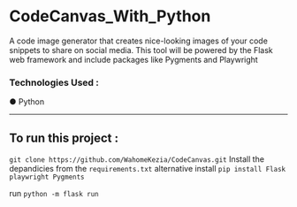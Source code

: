
# CodeCanvas_With_Python
A code image generator that creates nice-looking images of your code snippets to share on social media. This tool  will be powered by the Flask web framework and include packages like Pygments and Playwright

### Technologies Used :

● Python 

---
## To run this project : 
`git clone https://github.com/WahomeKezia/CodeCanvas.git`
Install the depandicies from the `requirements.txt` alternative install 
`pip install Flask playwright Pygments`

run `python -m flask run`

